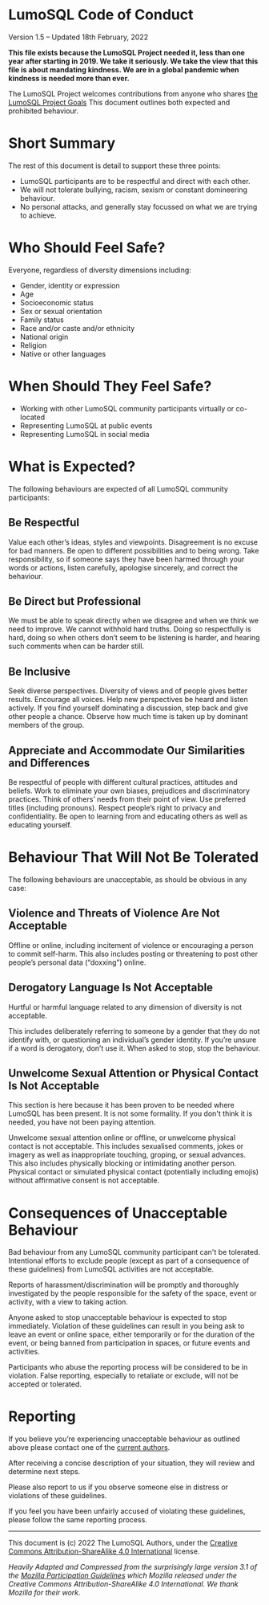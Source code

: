 <!-- Copyright 2022 The LumoSQL Authors, see LICENSES/MIT -->

<!-- SPDX-License-Identifier: CC-BY-SA-4.0 -->
<!-- SPDX-FileCopyrightText: 2022 The LumoSQL Authors -->
<!-- SPDX-ArtifactOfProjectName: LumoSQL -->
<!-- SPDX-FileType: Documentation -->
<!-- SPDX-FileComment: Original by Dan Shearer, December 2019 -->

# LumoSQL Code of Conduct

Version 1.5 – Updated 18th February, 2022

**This file exists because the LumoSQL Project needed it, less than one year
after starting in 2019. We take it seriously. We take the view that this file is
about mandating kindness. We are in a global pandemic when kindness is needed more
than ever.**

The LumoSQL Project welcomes contributions from anyone who shares
[the LumoSQL Project Goals](https://lumosql.org/src/lumodoc/doc/trunk/doc/lumo-project-aims.md)
This document outlines both expected and prohibited behaviour.

# Short Summary

The rest of this document is detail to support these three points:

* LumoSQL participants are to be respectful and direct with each other.
* We will not tolerate bullying, racism, sexism or constant domineering behaviour.
* No personal attacks, and generally stay focussed on what we are trying to achieve. 

# Who Should Feel Safe?

Everyone, regardless of diversity dimensions including:

* Gender, identity or expression
* Age
* Socioeconomic status
* Sex or sexual orientation
* Family status
* Race and/or caste and/or ethnicity
* National origin
* Religion
* Native or other languages

# When Should They Feel Safe?

* Working with other LumoSQL community participants virtually or co-located
* Representing LumoSQL at public events
* Representing LumoSQL in social media

# What is Expected?

The following behaviours are expected of all LumoSQL community participants:

## Be Respectful

Value each other’s ideas, styles and viewpoints. Disagreement is no excuse for
bad manners. Be open to different possibilities and to being wrong. Take
responsibility, so if someone says they have been harmed through your words or
actions, listen carefully, apologise sincerely, and correct the behaviour.

## Be Direct but Professional

We must be able to speak directly when we disagree and when we think we need to
improve. We cannot withhold hard truths.  Doing so respectfully is hard, doing
so when others don’t seem to be listening is harder, and hearing such comments
when can be harder still.

## Be Inclusive

Seek diverse perspectives. Diversity of views and of people gives better
results.  Encourage all voices. Help new perspectives be heard and listen
actively. If you find yourself dominating a discussion, step back and give
other people a chance.  Observe how much time is taken up by dominant members
of the group.

## Appreciate and Accommodate Our Similarities and Differences

Be respectful of people with different cultural practices, attitudes and
beliefs. Work to eliminate your own biases, prejudices and discriminatory
practices. Think of others’ needs from their point of view. Use preferred
titles (including pronouns). Respect people’s right to privacy and
confidentiality. Be open to learning from and educating others as well as
educating yourself.

# Behaviour That Will Not Be Tolerated

The following behaviours are unacceptable, as should be obvious in any case:

## Violence and Threats of Violence Are Not Acceptable

Offline or online, including incitement of violence or encouraging a person to
commit self-harm. This also includes posting or threatening to post other
people’s personal data (“doxxing”) online.

## Derogatory Language Is Not Acceptable

Hurtful or harmful language related to any dimension of diversity is not
acceptable.

This includes deliberately referring to someone by a gender that they do not
identify with, or questioning an individual’s gender identity. If you’re unsure
if a word is derogatory, don’t use it.  When asked to stop, stop the behaviour.

## Unwelcome Sexual Attention or Physical Contact Is Not Acceptable

This section is here because it has been proven to be needed where LumoSQL has
been present. It is not some formality.  If you don't think it is needed, you have
not been paying attention.

Unwelcome sexual attention online or offline, or unwelcome physical contact is
not acceptable. This includes sexualised comments, jokes or imagery as well as
inappropriate touching, groping, or sexual advances.  This also includes
physically blocking or intimidating another person. Physical contact or
simulated physical contact (potentially including emojis) without affirmative
consent is not acceptable.

# Consequences of Unacceptable Behaviour

Bad behaviour from any LumoSQL community participant can't be tolerated.
Intentional efforts to exclude people (except as part of a consequence of these
guidelines) from LumoSQL activities are not acceptable.

Reports of harassment/discrimination will be promptly and thoroughly
investigated by the people responsible for the safety of the space, event or
activity, with a view to taking action.

Anyone asked to stop unacceptable behaviour is expected to stop immediately.
Violation of these guidelines can result in you being ask to leave an event or
online space, either temporarily or for the duration of the event, or being
banned from participation in spaces, or future events and activities.

Participants who abuse the reporting process will be considered to be in
violation. False reporting, especially to retaliate or exclude, will not be
accepted or tolerated.

# Reporting

If you believe you’re experiencing unacceptable behaviour 
as outlined above please contact one of the 
[current authors](https://lumosql.org/src/lumosql/file?name=AUTHORS).

After receiving a concise description of your situation, they will review and
determine next steps. 

Please also report to us if you observe someone else in distress or violations of
these guidelines.

If you feel you have been unfairly accused of violating these guidelines,
please follow the same reporting process.

<hr>

This document is (c) 2022 The LumoSQL Authors, under the [Creative Commons Attribution-ShareAlike 4.0 International](https://creativecommons.org/licenses/by-sa/4.0/) license.

*Heavily Adapted and Compressed from the surprisingly large version 3.1 of the 
[Mozilla Participation Guidelines](https://www.mozilla.org/en-US/about/governance/policies/participation/)
which Mozilla released under the Creative Commons Attribution-ShareAlike 4.0 International. We thank Mozilla for their work.*

